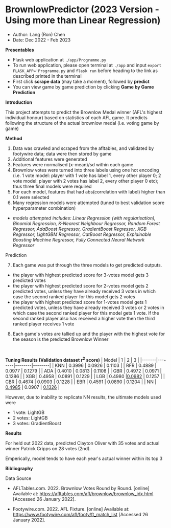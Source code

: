 # BrownlowPredictor (2023 Version - Using more than Linear Regression)
- Author: Lang (Ron) Chen
- Date: Dec 2022 - Feb 2023


**Presentables**
- Flask web application at `./app/Programme.py`
- To run web application, please open terminal at `./app` and input `export FLASK_APP='Programme.py` and `flask run` before heading to the link as described printed in the terminal
- First click **scrape data** (may take a moment), followed by **predict**
- You can view game by game prediction by clicking **Game by Game Prediction**

**Introduction**

This project attempts to predict the Brownlow Medal winner (AFL's highest individual honour) based on statistics of each AFL game.
It predicts following the structure of the actual brownlow medal (i.e. voting game by game)

**Method**
1. Data was crawled and scraped from the afltables, and validated by footywire data; data were then stored by game
2. Additional features were generated
3. Features were normalised (x-mean)/sd within each game
4. Brownlow votes were turned into three labels using one hot encoding (i.e. 1 vote model: player with 1 vote has label 1, every other player 0; 2 vote model: player with 2 votes has label 2, every other player 0 etc); thus three final models were required
5. For each model, features that had abs(correlation with label) higher than 0.1 were selected
6. Many regression models were attempted (tuned to best validation score hyperparameter combination)

-  *models attempted includes: Linear Regression (with regularisation), Binomial Regression, K-Nearest Neighbour Regressor, Random Forest Regressor, AdaBoost Regressor, GradientBoost Regressor, XGB Regressor, LightGBM Regressor, CatBoost Regressor, Explainable Boosting Machine Regressor, Fully Connected Neural Network Regressor* 

Prediction

7. Each game was put through the three models to get predicted outputs. 
- the player with highest predicted score for 3-votes model gets 3 predicted votes
- the player with highest predicted score for 2-votes model gets 2 predicted votes, unless they have already received 3 votes in which case the second ranked player for this model gets 2 votes
- the player with highest predicted score for 1-votes model gets 1 predicted votes, unless they have already received 3 votes or 2 votes in which case the second ranked player for this model gets 1 vote. If the second ranked player also has received a higher vote then the third ranked player receives 1 vote
8. Each game's votes are tallied up and the player with the highest vote for the season is the predicted Brownlow Winner
<br>

**Tuning Results (Validation dataset r<sup>2</sup> score)**
| Model | 1      | 2      | 3      |
|-------|--------|--------|--------|
| KNN   | 0.3996 | 0.0926 | 0.1103 |
| RFR   | 0.4889 | 0.0977 | 0.1279 |
| ADA   | 0.4010 | 0.0813 | 0.1108 |
| GBR   | 0.4972 | 0.0971 | 0.1286 |
| XGB   | 0.4958 | 0.0891 | 0.1229 |
| LGB   | 0.4980 |<ins>0.0982</ins> | 0.1257 |
| CBR   | 0.4674 | 0.0903 | 0.1228 |
| EBR   | 0.4591 | 0.0890 | 0.1204 |
| NN    | <ins>0.4985</ins> | 0.0907 | <ins>0.1326</ins> |

However, due to inability to replicate NN results, the ultimate models used were
- 1 vote: LightGB
- 2 votes: LightGB
- 3 votes: GradientBoost

**Results**

For held out 2022 data, predicted Clayton Oliver with 35 votes and actual winner Patrick Cripps on 28 votes (2nd). 

Emperically, model tends to have each year's actual winner within its top 3


**Bibliography**

Data Source

- AFLTables.com. 2022. Brownlow Votes Round by Round. [online] Available at: <https://afltables.com/afl/brownlow/brownlow_idx.html> [Accessed 26 January 2022].

- Footywire.com. 2022. AFL Fixture. [online] Available at: <https://www.footywire.com/afl/footy/ft_match_list> [Accessed 26 January 2022].

